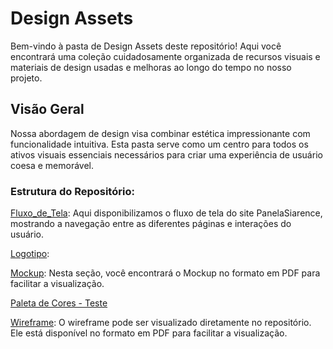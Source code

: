 # Design Assets

Bem-vindo à pasta de Design Assets deste repositório! Aqui você encontrará uma coleção cuidadosamente organizada de recursos visuais e materiais de design usadas e melhoras ao longo do tempo no nosso projeto. 

## Visão Geral

Nossa abordagem de design visa combinar estética impressionante com funcionalidade intuitiva. Esta pasta serve como um centro para todos os ativos visuais essenciais necessários para criar uma experiência de usuário coesa e memorável.

### Estrutura do Repositório:
[Fluxo_de_Tela](Fluxo_de_Tela): Aqui disponibilizamos o fluxo de tela do site PanelaSiarence, mostrando a navegação entre as diferentes páginas e interações do usuário.

[Logotipo](Logotipo):

[Mockup](Mockup): Nesta seção, você encontrará o Mockup no formato em PDF para facilitar a visualização.

[Paleta de Cores - Teste](Paletas-Testes)

[Wireframe](Wireframe): O wireframe pode ser visualizado diretamente no repositório. Ele está disponível no formato em PDF para facilitar a visualização.
